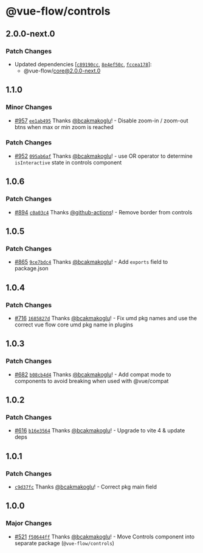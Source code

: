 # @vue-flow/controls

## 2.0.0-next.0

### Patch Changes

- Updated dependencies [[`c89190cc`](https://github.com/bcakmakoglu/vue-flow/commit/c89190cc1cc690db1b0a97e8c195464b21c3226f), [`8e4ef50c`](https://github.com/bcakmakoglu/vue-flow/commit/8e4ef50c21a7c21ce9e0bf786b0d9457faeea616), [`fccea178`](https://github.com/bcakmakoglu/vue-flow/commit/fccea178688550ee95044266079604227fd0ef6f)]:
  - @vue-flow/core@2.0.0-next.0

## 1.1.0

### Minor Changes

- [#957](https://github.com/bcakmakoglu/vue-flow/pull/957) [`ee1ab495`](https://github.com/bcakmakoglu/vue-flow/commit/ee1ab495f9c33dcee71d6912c02bff1a41b44e6a) Thanks [@bcakmakoglu](https://github.com/bcakmakoglu)! - Disable zoom-in / zoom-out btns when max or min zoom is reached

### Patch Changes

- [#952](https://github.com/bcakmakoglu/vue-flow/pull/952) [`095ab6af`](https://github.com/bcakmakoglu/vue-flow/commit/095ab6aff4c4c24f03d1d73987a19894a8d580b1) Thanks [@bcakmakoglu](https://github.com/bcakmakoglu)! - use OR operator to determine `isInteractive` state in controls component

## 1.0.6

### Patch Changes

- [#894](https://github.com/bcakmakoglu/vue-flow/pull/894) [`c0a03c4`](https://github.com/bcakmakoglu/vue-flow/commit/c0a03c4339f05e3ae56299aaecd499838ba77838) Thanks [@github-actions](https://github.com/apps/github-actions)! - Remove border from controls

## 1.0.5

### Patch Changes

- [#865](https://github.com/bcakmakoglu/vue-flow/pull/865) [`9ce7bdc4`](https://github.com/bcakmakoglu/vue-flow/commit/9ce7bdc4908dda4dea299e5f469b252ac20a12ab) Thanks [@bcakmakoglu](https://github.com/bcakmakoglu)! - Add `exports` field to package.json

## 1.0.4

### Patch Changes

- [#716](https://github.com/bcakmakoglu/vue-flow/pull/716) [`1685827d`](https://github.com/bcakmakoglu/vue-flow/commit/1685827d0ea1dc9864f95a1b3a54fbc43a296e5d) Thanks [@bcakmakoglu](https://github.com/bcakmakoglu)! - Fix umd pkg names and use the correct vue flow core umd pkg name in plugins

## 1.0.3

### Patch Changes

- [#682](https://github.com/bcakmakoglu/vue-flow/pull/682) [`b08cb4d4`](https://github.com/bcakmakoglu/vue-flow/commit/b08cb4d45904c229d9ecda5e3cb477cbb7a6acaf) Thanks [@bcakmakoglu](https://github.com/bcakmakoglu)! - Add compat mode to components to avoid breaking when used with @vue/compat

## 1.0.2

### Patch Changes

- [#616](https://github.com/bcakmakoglu/vue-flow/pull/616) [`b16e3564`](https://github.com/bcakmakoglu/vue-flow/commit/b16e3564708c5429ad594156341fa3e95f84d3b2) Thanks [@bcakmakoglu](https://github.com/bcakmakoglu)! - Upgrade to vite 4 & update deps

## 1.0.1

### Patch Changes

- [`c9d37fc`](https://github.com/bcakmakoglu/vue-flow/commit/c9d37fcad85e6f7643d3905d34a2d2c6566b3977) Thanks [@bcakmakoglu](https://github.com/bcakmakoglu)! - Correct pkg main field

## 1.0.0

### Major Changes

- [#521](https://github.com/bcakmakoglu/vue-flow/pull/521) [`f50644ff`](https://github.com/bcakmakoglu/vue-flow/commit/f50644ffd2237b50bd519c6eb5f0c86dbdaf010a) Thanks [@bcakmakoglu](https://github.com/bcakmakoglu)! - Move Controls component into separate package (`@vue-flow/controls`)
